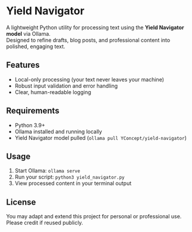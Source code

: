 # Yield Navigator

A lightweight Python utility for processing text using the **Yield Navigator model** via Ollama.  
Designed to refine drafts, blog posts, and professional content into polished, engaging text.

## Features
- Local-only processing (your text never leaves your machine)
- Robust input validation and error handling
- Clear, human-readable logging

## Requirements
- Python 3.9+
- Ollama installed and running locally
- Yield Navigator model pulled (`ollama pull YConcept/yield-navigator`)

## Usage
1. Start Ollama: `ollama serve`
2. Run your script: `python3 yield_navigator.py`
3. View processed content in your terminal output

## License
You may adapt and extend this project for personal or professional use. Please credit if reused publicly.
